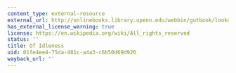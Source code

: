 ```yaml
---
content_type: external-resource
external_url: http://onlinebooks.library.upenn.edu/webbin/gutbook/lookup?num=3582
has_external_license_warning: true
license: https://en.wikipedia.org/wiki/All_rights_reserved
status: ''
title: Of Idleness
uid: 01fe4ee4-75da-481c-a4a3-c6b50d69d926
wayback_url: ''
---
```

